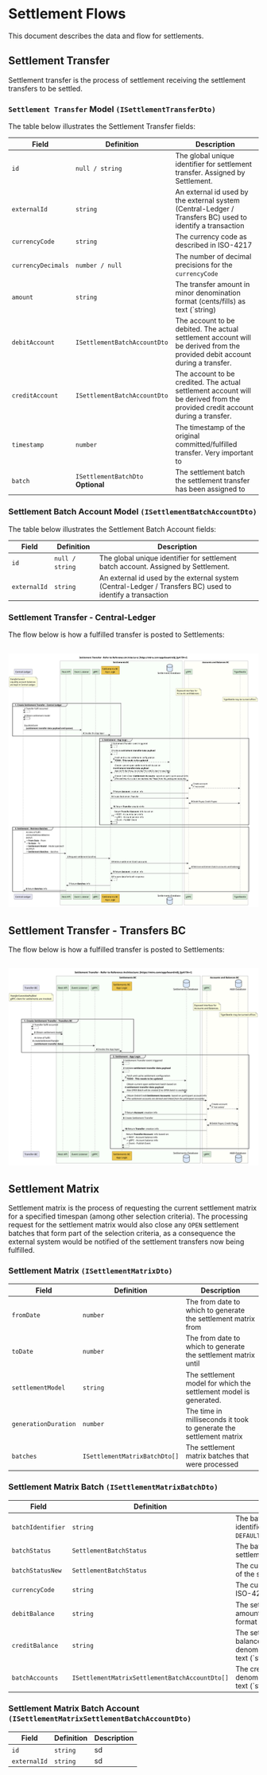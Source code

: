 # Settlement Flows
This document describes the data and flow for settlements.

## Settlement Transfer
Settlement transfer is the process of settlement receiving the settlement transfers to be settled. 

### `Settlement Transfer` Model `(ISettlementTransferDto)`
The table below illustrates the Settlement Transfer fields:

| Field              | Definition                         | Description                                                                                                                   |
|--------------------|------------------------------------|-------------------------------------------------------------------------------------------------------------------------------|
| `id`               | `null / string`                    | The global unique identifier for settlement transfer. Assigned by Settlement.                                                 |
| `externalId`       | `string`                           | An external id used by the external system (Central-Ledger / Transfers BC) used to identify a transaction                     |
| `currencyCode`     | `string`                           | The currency code as described in ISO-4217                                                                                    |
| `currencyDecimals` | `number / null`                    | The number of decimal precisions for the `currencyCode`                                                                       |
| `amount`           | `string`                           | The transfer amount in minor denomination format (cents/fills) as text (`string)                                              |
| `debitAccount`     | `ISettlementBatchAccountDto`       | The account to be debited. The actual settlement account will be derived from the provided debit account during a transfer.   |
| `creditAccount`    | `ISettlementBatchAccountDto`       | The account to be credited. The actual settlement account will be derived from the provided credit account during a transfer. |
| `timestamp`        | `number`                           | The timestamp of the original committed/fulfilled transfer. Very important to                                                 |
| `batch`            | `ISettlementBatchDto` __Optional__ | The settlement batch the settlement transfer has been assigned to                                                             |

### Settlement Batch Account Model `(ISettlementBatchAccountDto)`
The table below illustrates the Settlement Batch Account fields:

| Field                    | Definition      | Description                                                                                               |
|--------------------------|-----------------|-----------------------------------------------------------------------------------------------------------|
| `id`                     | `null / string` | The global unique identifier for settlement batch account. Assigned by Settlement.                        |
| `externalId`             | `string`        | An external id used by the external system (Central-Ledger / Transfers BC) used to identify a transaction |



### Settlement Transfer - Central-Ledger
The flow below is how a fulfilled transfer is posted to Settlements:
## ![Settlement Transfer Flow for Central-Ledger](./01-settlement-transfer-cl.svg "ST CL")


## Settlement Transfer - Transfers BC
The flow below is how a fulfilled transfer is posted to Settlements:
## ![Settlement Transfer Flow for Transfers BC](./01-settlement-transfer-bc.svg "ST TBC")


## Settlement Matrix
Settlement matrix is the process of requesting the current settlement matrix for a specified timespan (among other selection criteria).
The processing request for the settlement matrix would also close any `OPEN` settlement batches that form part of the selection criteria, 
as a consequence the external system would be notified of the settlement transfers now being fulfilled.

### Settlement Matrix `(ISettlementMatrixDto)`

| Field                   | Definition                    | Description                                                          |
|-------------------------|-------------------------------|----------------------------------------------------------------------|
| `fromDate`              | `number`                      | The from date to which to generate the settlement matrix from        |
| `toDate`                | `number`                      | The from date to which to generate the settlement matrix until       |
| `settlementModel`       | `string`                      | The settlement model for which the settlement model is generated.    |
| `generationDuration`    | `number`                      | The time in milliseconds it took to generate the settlement matrix   |
| `batches`               | `ISettlementMatrixBatchDto[]` | The settlement matrix batches that were processed                    |


### Settlement Matrix Batch `(ISettlementMatrixBatchDto)`

| Field              | Definition                                     | Description                                                                                             |
|--------------------|------------------------------------------------|---------------------------------------------------------------------------------------------------------|
| `batchIdentifier`  | `string`                                       | The batch matrix unique batch identifier `e.g DEFAULT.USD:USD.2023.1.24.14.28.1`                        |
| `batchStatus`      | `SettlementBatchStatus`                        | The batch status prior to the settlement matrix being generated                                         |
| `batchStatusNew`   | `SettlementBatchStatus`                        | The current batch status as a result of the settlement matrix request                                   |
| `currencyCode`     | `string`                                       | The currency code as described in ISO-4217                                                              |
| `debitBalance`     | `string`                                       | The settlement batch debit balance amount in minor denomination format (cents/fills) as text (`string)  |
| `creditBalance`    | `string`                                       | The settlement batch credit balance amount in minor denomination format (cents/fills) as text (`string) |
| `batchAccounts`    | `ISettlementMatrixSettlementBatchAccountDto[]` | The credit balance amount in minor denomination format (cents/fills) as text (`string)                  |

### Settlement Matrix Batch Account `(ISettlementMatrixSettlementBatchAccountDto)`

| Field             | Definition | Description |
|-------------------|------------|-------------|
| `id`              | `string`   | sd          |
| `externalId`      | `string`   | sd          |

